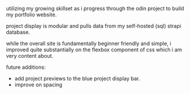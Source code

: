 utilizing my growing skillset as i progress through the odin project to build my portfolio website.

project display is modular and pulls data from my self-hosted (sql) strapi database.

while the overall site is fundamentally beginner friendly and simple, i improved quite substantially on the flexbox component of css which i am very content about.

future additions:
- add project previews to the blue project display bar.
- improve on spacing
